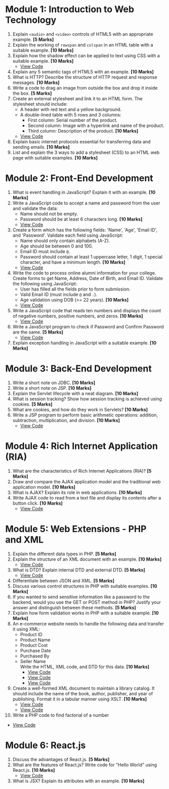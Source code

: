 # Module 1: Introduction to Web Technology

1. Explain `<audio>` and `<video>` controls of HTML5 with an appropriate example. **[5 Marks]**
2. Explain the working of `rowspan` and `colspan` in an HTML table with a suitable example. **[10 Marks]**
3. Explain how the shadow effect can be applied to text using CSS with a suitable example. **[10 Marks]**
   - [View Code](css-question-1/index.html)
4. Explain any 5 semantic tags of HTML5 with an example. **[10 Marks]**
5. What is HTTP? Describe the structure of HTTP request and response messages. **[10 Marks]**
6. Write a code to drag an image from outside the box and drop it inside the box. **[5 Marks]**
7. Create an external stylesheet and link it to an HTML form. The stylesheet should include:
   - A header with red text and a yellow background.
   - A double-lined table with 5 rows and 3 columns:
     - First column: Serial number of the product.
     - Second column: Image with a hyperlink and name of the product.
     - Third column: Description of the product. **[10 Marks]**
   - [View Code](css-question-2/index.html)
8. Explain basic internet protocols essential for transferring data and sending emails. **[10 Marks]**
9. List and explain the 3 ways to add a stylesheet (CSS) to an HTML web page with suitable examples. **[10 Marks]**

# Module 2: Front-End Development

1. What is event handling in JavaScript? Explain it with an example. **[10 Marks]**
2. Write a JavaScript code to accept a name and password from the user and validate the data:
   - Name should not be empty.
   - Password should be at least 6 characters long. **[10 Marks]**
   - [View Code](html+js/pass6char.html)
3. Create a form which has the following fields: 'Name', 'Age', 'Email ID', and 'Password'. Validate each field using JavaScript:
   - Name should only contain alphabets (A-Z).
   - Age should be between 0 and 100.
   - Email ID must include `@`.
   - Password should contain at least 1 uppercase letter, 1 digit, 1 special character, and have a minimum length. **[10 Marks]**
   - [View Code](html+js/formValidation.html)
4. Write the code to process online alumni information for your college. Create forms to get Name, Address, Date of Birth, and Email ID. Validate the following using JavaScript:
   - User has filled all the fields prior to form submission.
   - Valid Email ID (must include `@` and `.`).
   - Age validation using DOB (>= 22 years). **[10 Marks]**
   - [View Code](html+js/alumniValidation.html)
5. Write a JavaScript code that reads ten numbers and displays the count of negative numbers, positive numbers, and zeros. **[10 Marks]**
   - [View Code](js/TenNos.js)
6. Write a JavaScript program to check if Password and Confirm Password are the same. **[5 Marks]**
   - [View Code](js/passConfirm.js)
7. Explain exception handling in JavaScript with a suitable example. **[10 Marks]**

# Module 3: Back-End Development

1. Write a short note on JDBC. **[10 Marks]**
2. Write a short note on JSP. **[10 Marks]**
3. Explain the Servlet lifecycle with a neat diagram. **[10 Marks]**
4. What is session tracking? Show how session tracking is achieved using cookies. **[5 Marks]**
5. What are cookies, and how do they work in Servlets? **[10 Marks]**
6. Write a JSP program to perform basic arithmetic operations: addition, subtraction, multiplication, and division. **[10 Marks]**
   - [View Code](jsp/arithmeticOperations.jsp)

# Module 4: Rich Internet Application (RIA)

1. What are the characteristics of Rich Internet Applications (RIA)? **[5 Marks]**
2. Draw and compare the AJAX application model and the traditional web application model. **[10 Marks]**
3. What is AJAX? Explain its role in web applications. **[10 Marks]**
4. Write AJAX code to read from a text file and display its contents after a button click. **[10 Marks]**
   - [View Code](ajax/index.html)

# Module 5: Web Extensions - PHP and XML

1. Explain the different data types in PHP. **[5 Marks]**
2. Explain the structure of an XML document with an example. **[10 Marks]**
   - [View Code](library/index.xml)
3. What is DTD? Explain internal DTD and external DTD. **[5 Marks]**
   - [View Code](E-commerce/eCommerce.dtd)
4. Differentiate between JSON and XML. **[5 Marks]**
5. Discuss various control structures in PHP with suitable examples. **[10 Marks]**
6. If you wanted to send sensitive information like a password to the backend, would you use the GET or POST method in PHP? Justify your answer and distinguish between these methods. **[5 Marks]**
7. Explain how form validation works in PHP with a suitable example. **[10 Marks]**
8. An e-commerce website needs to handle the following data and transfer it using XML:
   - Product ID
   - Product Name
   - Product Cost
   - Purchase Date
   - Purchased By
   - Seller Name  
     Write the HTML, XML code, and DTD for this data. **[10 Marks]**
     - [View Code](E-commerce/index.html)
     - [View Code](E-commerce/process.xml)
     - [View Code](E-commerce/eCommerce.dtd)
9. Create a well-formed XML document to maintain a library catalog. It should include the name of the book, author, publisher, and year of publishing. Format it in a tabular manner using XSLT. **[10 Marks]**
   - [View Code](library/index.xml)
   - [View Code](library/library.xsl)
10. Write a PHP code to find factorial of a number
   - [View Code](php/factorial.php)

# Module 6: React.js

1. Discuss the advantages of React.js. **[5 Marks]**
2. What are the features of React.js? Write code for "Hello World" using React.js. **[10 Marks]**
   - [View Code](js/helloworld.js)
3. What is JSX? Explain its attributes with an example. **[10 Marks]**
